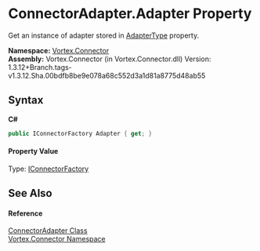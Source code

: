 # ConnectorAdapter.Adapter Property 
 

Get an instance of adapter stored in <a href="P_Vortex_Connector_ConnectorAdapter_AdapterType.md">AdapterType</a> property.

**Namespace:**&nbsp;<a href="N_Vortex_Connector.md">Vortex.Connector</a><br />**Assembly:**&nbsp;Vortex.Connector (in Vortex.Connector.dll) Version: 1.3.12+Branch.tags-v1.3.12.Sha.00bdfb8be9e078a68c552d3a1d81a8775d48ab55

## Syntax

**C#**<br />
``` C#
public IConnectorFactory Adapter { get; }
```


#### Property Value
Type: <a href="T_Vortex_Connector_IConnectorFactory.md">IConnectorFactory</a>

## See Also


#### Reference
<a href="T_Vortex_Connector_ConnectorAdapter.md">ConnectorAdapter Class</a><br /><a href="N_Vortex_Connector.md">Vortex.Connector Namespace</a><br />